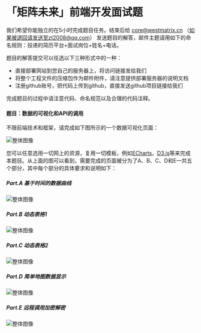 # 「矩阵未来」前端开发面试题


我们希望你能独立的在5小时完成题目任务。结束后给 core@westmatrix.cn （如果被退回请发送至zt2008@qq.com） 发送题目的解答，邮件主题请用如下的命名规则：投递的简历平台+面试岗位+姓名+电话。

题目的解答提交可以任选以下三种形式中的一种：
* 直接部署网站到您自己的服务器上，将访问链接发给我们
* 将整个工程文件的压缩包作为邮件附件，请注意提供部署服务器的说明文档
* 注册github账号，把代码上传到github，直接发送github项目链接给我们

完成题目的过程中请注意代码、命名规范以及合理的代码注释。

#### 题目：数据的可视化和API的调用
不限前端技术和框架，请完成如下图所示的一个数据可视化页面：


![整体图像](https://github.com/tdzhang/pre_interview/blob/master/images/part_all.png)

您可以任意选用一切网上的资源，复用一切模板，例如[ECharts](https://ecomfe.github.io/echarts-examples/public/index.html#chart-type-graph)，[D3.js](https://d3js.org/)等来完成本题目。从上面的图可以看到，需要完成的页面被分为了A、B、C、D和E一共五个部分，其中每个部分的具体要求和说明如下：

##### Part.A 基于时间的数据曲线
 ![整体图像](https://github.com/tdzhang/pre_interview/blob/master/images/A.png)

##### Part.B 动态表格1
 ![整体图像](https://github.com/tdzhang/pre_interview/blob/master/images/B.png)

 ##### Part.C 动态表格2
 ![整体图像](https://github.com/tdzhang/pre_interview/blob/master/images/C.png)

 ##### Part.D 简单地图数据显示
 ![整体图像](https://github.com/tdzhang/pre_interview/blob/master/images/D.png)

 ##### Part.E 远程调用加密解密
 ![整体图像](https://github.com/tdzhang/pre_interview/blob/master/images/E.png)
